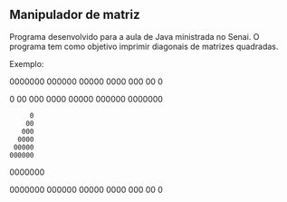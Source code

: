 ## Manipulador de matriz

Programa desenvolvido para a aula de Java ministrada no Senai. O programa tem como objetivo imprimir diagonais de matrizes quadradas.

Exemplo:


0000000
000000
00000
0000
000
00
0

0
00
000
0000
00000
000000
0000000

         0
        00
       000
      0000
     00000
    000000
   0000000

   0000000
    000000
     00000
      0000
       000
        00
         0